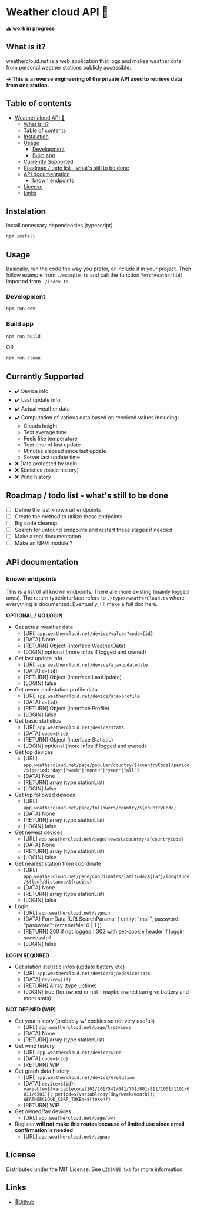 # Weather cloud API 📡

**⚠️ work in progress**

## What is it?

weathercloud.net is a web application that logs and makes weather data from personal weather stations publicly accessible.

**-> This is a reverse engineering of the private API used to retrieve data from one station.**

## Table of contents

- [Weather cloud API 📡](#weather-cloud-api-)
  - [What is it?](#what-is-it)
  - [Table of contents](#table-of-contents)
  - [Instalation](#instalation)
  - [Usage](#usage)
    - [Development](#development)
    - [Build app](#build-app)
  - [Currently Supported](#currently-supported)
  - [Roadmap / todo list - what's still to be done](#roadmap--todo-list---whats-still-to-be-done)
  - [API documentation](#api-documentation)
    - [known endpoints](#known-endpoints)
  - [License](#license)
  - [Links](#links)

## Instalation

Install necessary dependencies (typescript)

```bash
npm install
```

## Usage

Basically, run the code the way you prefer, or include it in your project. Then follow example from `./example.ts` and call the function `fetchWeather(id)` imported from `./index.ts`.

### Development

```bash
npm run dev
```

### Build app

```bash
npm run build
```

OR

```bash
npm run clean
```

## Currently Supported

 - ✔️ Device info
 - ✔️ Last update info
 - ✔️ Actual weather data
 - ✔️ Computation of various data based on received values including:
   - Clouds height 
   - Text average time 
   - Feels like temperature
   - Text time of last update
   - Minutes elapsed since last update
   - Server last update time
 - ❌ Data protected by login
 - ❌ Statistics (basic history)
 - ❌ Wind history

## Roadmap / todo list - what's still to be done

- [ ] Define the last known url endpoints
- [ ] Create the method to utilize these endpoints
- [ ] Big code cleanup
- [ ] Search for unfound endpoints and restart these stages if needed
- [ ] Make a real documentation
- [ ] Make an NPM module ?

## API documentation

### known endpoints

This is a list of all known endpoints. There are more existing (mainly logged ones). The return type/interface refers to `./types/weatherCloud.ts` where everything is documented. Eventually, I'll make a full doc here.

**OPTIONAL / NO LOGIN**

 - Get actual weather data
   - [URl] `app.weathercloud.net/device/values?code={id}`
   - [DATA] None
   - [RETURN] Object (interface WeatherData)
   - [LOGIN] optional (more infos if logged and owned)
 - Get last update info
   - [URl] `app.weathercloud.net/device/ajaxupdatedate`
   - [DATA] `d={id}`
   - [RETURN] Object (interface LastUpdate)
   - [LOGIN] false
 - Get owner and station profile data
   - [URl] `app.weathercloud.net/device/ajaxprofile`
   - [DATA] `d={id}`
   - [RETURN] Object (interface Profile)
   - [LOGIN] false
 - Get basic statistics
   - [URl] `app.weathercloud.net/device/stats`
   - [DATA] `code=${id}`
   - [RETURN] Object (interface Statistic)
   - [LOGIN] optional (more infos if logged and owned)
 - Get top devices
   - [URL] `app.weathercloud.net/page/popular/country/${countryCode}/period/${period:"day"|"week"|"month"|"year"|"all"}`
   - [DATA] None
   - [RETURN] array (type stationList)
   - [LOGIN] false
 - Get top followed devices
   - [URL] `app.weathercloud.net/page/followers/country/${countryCode}`
   - [DATA] None
   - [RETURN] array (type stationList)
   - [LOGIN] false
 - Get newest devices
   - [URL] `app.weathercloud.net/page/newest/country/${countryCode}`
   - [DATA] None
   - [RETURN] array (type stationList)
   - [LOGIN] false
 - Get nearest station from coordinate
   - [URL] `app.weathercloud.net/page/coordinates/latitude/${lat}/longitude/${lon}/distance/${radius}`
   - [DATA] None
   - [RETURN] array (type stationList)
   - [LOGIN] false
 - Login
   - [URL] `app.weathercloud.net/signin`
   - [DATA] FormData (URLSearchParams: { entity: "mail", password: "password": remeberMe: 0 | 1 })
   - [RETURN] 200 if not logged | 302 with set-cookie header if loggin successfull
   - [LOGIN] false

**LOGIN REQUIRED**

 - Get station statistic infos (update battery etc)
   - [URl] `app.weathercloud.net/device/ajaxdevicestats`
   - [DATA] `device={id}`
   - [RETURN] Array (type uptime)
   - [LOGIN] true (for owned or not - maybe owned can give battery and more stats)


**NOT DEFINED (WIP)**
 - Get your history (probably w/ cookies so not very usefull)
   - [URL] `app.weathercloud.net/page/lastviews`
   - [DATA] None
   - [RETURN] array (type stationList)
 - Get wind history
   - [URl] `app.weathercloud.net/device/wind`
   - [DATA] `code=${id}`
   - [RETURN] WIP
 - Get graph data history
   - [URl] `app.weathercloud.net/device/evolution`
   - [DATA] `device=${id}; variable=${variablecode(101/201/541/641/701/801/811/1001/1101/6011/6501)}; period=${variableday(day/week/month)}; WEATHERCLOUD_CSRF_TOKEN=${token?}`
   - [RETURN] WIP
 - Get owned/fav devices
   - [URL] `app.weathercloud.net/page/own`
 - Register **will not make this routes because of limited use since email confirmation is needed**
   - [URL] `app.weathercloud.net/signup`

## License

Distributed under the MIT License. See `LICENSE.txt` for more information.

## Links

- 📡[Github](https://github.com/maxime-mrl/weathercloud-api)